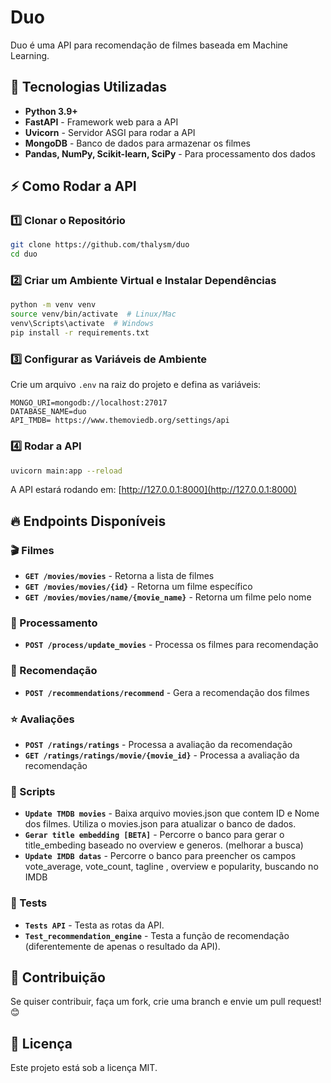 # Duo

Duo é uma API para recomendação de filmes baseada em Machine Learning.

## 🚀 Tecnologias Utilizadas

- **Python 3.9+**
- **FastAPI** - Framework web para a API
- **Uvicorn** - Servidor ASGI para rodar a API
- **MongoDB** - Banco de dados para armazenar os filmes
- **Pandas, NumPy, Scikit-learn, SciPy** - Para processamento dos dados



## ⚡ Como Rodar a API

### 1️⃣ Clonar o Repositório
```bash
git clone https://github.com/thalysm/duo
cd duo
```

### 2️⃣ Criar um Ambiente Virtual e Instalar Dependências
```bash
python -m venv venv
source venv/bin/activate  # Linux/Mac
venv\Scripts\activate  # Windows
pip install -r requirements.txt
```

### 3️⃣ Configurar as Variáveis de Ambiente
Crie um arquivo `.env` na raiz do projeto e defina as variáveis:
```env
MONGO_URI=mongodb://localhost:27017
DATABASE_NAME=duo
API_TMDB= https://www.themoviedb.org/settings/api
```

### 4️⃣ Rodar a API
```bash
uvicorn main:app --reload
```
A API estará rodando em: [http://127.0.0.1:8000](http://127.0.0.1:8000)

## 🔥 Endpoints Disponíveis

### 🎬 Filmes
- **`GET /movies/movies`** - Retorna a lista de filmes
- **`GET /movies/movies/{id}`** - Retorna um filme específico
- **`GET /movies/movies/name/{movie_name}`** - Retorna um filme pelo nome

### 🔄 Processamento
- **`POST /process/update_movies`** - Processa os filmes para recomendação

### 🍿 Recomendação
- **`POST /recommendations/recommend`** - Gera a recomendação dos filmes

### ⭐ Avaliações
- **`POST /ratings/ratings`** - Processa a avaliação da recomendação
- **`GET /ratings/ratings/movie/{movie_id}`** - Processa a avaliação da recomendação

### 🤖 Scripts
- **`Update TMDB movies`** - Baixa arquivo movies.json que contem ID e Nome dos filmes. Utiliza o movies.json para atualizar o banco de dados.
- **`Gerar title embedding [BETA]`** - Percorre o banco para gerar o title_embeding baseado no overview e generos. (melhorar a busca)
- **`Update IMDB datas`** - Percorre o banco para preencher os campos vote_average, vote_count, tagline , overview e popularity, buscando no IMDB

### 🔣 Tests
- **`Tests API`** - Testa as rotas da API.
- **`Test_recommendation_engine`** - Testa a função de recomendação (diferentemente de apenas o resultado da API).

## 📌 Contribuição
Se quiser contribuir, faça um fork, crie uma branch e envie um pull request! 😊

## 📝 Licença
Este projeto está sob a licença MIT.

